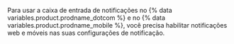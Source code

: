 Para usar a caixa de entrada de notificações no {% data variables.product.prodname_dotcom %} e no {% data variables.product.prodname_mobile %}, você precisa habilitar notificações web e móveis nas suas configurações de notificação.
